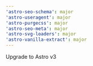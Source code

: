```yaml
---
'astro-seo-schema': major
'astro-useragent': major
'astro-purgecss': major
'astro-seo-meta': major
'astro-svg-loaders': major
'astro-vanilla-extract': major
---
```


Upgrade to Astro v3
